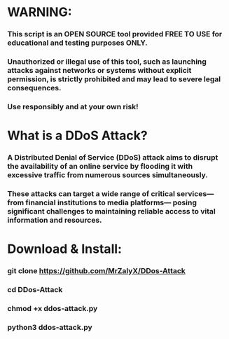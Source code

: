 #	WARNING:

### This script is an OPEN SOURCE tool provided FREE TO USE for educational and testing purposes ONLY.

### Unauthorized or illegal use of this tool, such as launching attacks against networks or systems without explicit permission, is strictly prohibited and may lead to severe legal consequences.

### Use responsibly and at your own risk!



#	What is a DDoS Attack?

### A Distributed Denial of Service (DDoS) attack aims to disrupt the availability of an online service by flooding it with excessive traffic from numerous sources simultaneously.
### These attacks can target a wide range of critical services— from financial institutions to media platforms— posing significant challenges to maintaining reliable access to vital information and resources.


#	Download & Install:

### git clone https://github.com/MrZalyX/DDos-Attack

### cd DDos-Attack

### chmod +x ddos-attack.py

### python3 ddos-attack.py
